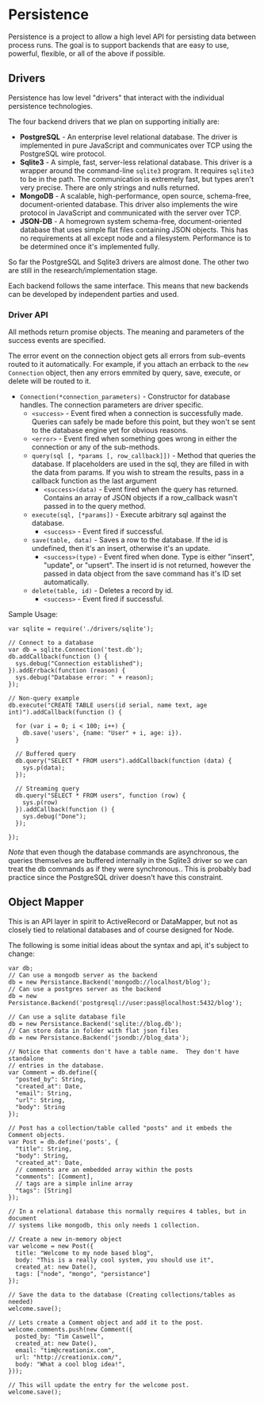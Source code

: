 # Persistence

Persistence is a project to allow a high level API for persisting data between process runs.  The goal is to support backends that are easy to use, powerful, flexible, or all of the above if possible.

## Drivers

Persistence has low level "drivers" that interact with the individual persistence technologies.

The four backend drivers that we plan on supporting initially are:

 - **PostgreSQL** - An enterprise level relational database.  The driver is implemented in pure JavaScript and communicates over TCP using the PostgreSQL wire protocol.
 - **Sqlite3** - A simple, fast, server-less relational database.  This driver is a wrapper around the command-line `sqlite3` program.  It requires `sqlite3` to be in the path.  The communication is extremely fast, but types aren't very precise.  There are only strings and nulls returned.
 - **MongoDB** - A scalable, high-performance, open source, schema-free, document-oriented database.  This driver also implements the wire protocol in JavaScript and communicated with the server over TCP.
 - **JSON-DB** - A homegrown system schema-free, document-oriented database that uses simple flat files containing JSON objects.  This has no requirements at all except node and a filesystem.  Performance is to be determined once it's implemented fully.
 
So far the PostgreSQL and Sqlite3 drivers are almost done.  The other two are still in the research/implementation stage.

Each backend follows the same interface.  This means that new backends can be developed by independent parties and used.

### Driver API

All methods return promise objects.  The meaning and parameters of the success events are specified.

The error event on the connection object gets all errors from sub-events routed to it automatically.  For example, if you attach an errback to the `new Connection` object, then any errors emmited by query, save, execute, or delete will be routed to it.

 - `Connection(*connection_parameters)` - Constructor for database handles. The connection parameters are driver specific.
   - `<success>` - Event fired when a connection is successfully made.  Queries can safely be made before this point, but they won't se sent to the database engine yet for obvious reasons.
   - `<error>` - Event fired when something goes wrong in either the connection or any of the sub-methods.
   - `query(sql [, *params [, row_callback]])` - Method that queries the database.  If placeholders are used in the sql, they are filled in with the data from params.  If you wish to stream the results, pass in a callback function as the last argument
     - `<success>(data)` - Event fired when the query has returned.  Contains an array of JSON objects if a row_callback wasn't passed in to the query method.
   - `execute(sql, [*params])` - Execute arbitrary sql against the database.
     - `<success>` - Event fired if successful.
   - `save(table, data)` - Saves a row to the database.  If the id is undefined, then it's an insert, otherwise it's an update.
     - `<success>(type)` - Event fired when done.  Type is either "insert", "update", or "upsert".  The insert id is not returned, however the passed in data object from the save command has it's ID set automatically.
   - `delete(table, id)` - Deletes a record by id.
     - `<success>` - Event fired if successful.

Sample Usage:

    var sqlite = require('./drivers/sqlite');
    
    // Connect to a database
    var db = sqlite.Connection('test.db');
    db.addCallback(function () {
      sys.debug("Connection established");
    }).addErrback(function (reason) {
      sys.debug("Database error: " + reason);
    });
    
    // Non-query example
    db.execute("CREATE TABLE users(id serial, name text, age int)").addCallback(function () {
      
      for (var i = 0; i < 100; i++) {
        db.save('users', {name: "User" + i, age: i}).
      }
      
      // Buffered query
      db.query("SELECT * FROM users").addCallback(function (data) {
        sys.p(data);
      });
      
      // Streaming query
      db.query("SELECT * FROM users", function (row) {
        sys.p(row)
      }).addCallback(function () {
        sys.debug("Done");
      });
      
    });
    

*Note* that even though the database commands are asynchronous, the queries themselves are buffered internally in the Sqlite3 driver so we can treat the db commands as if they were synchronous..  This is probably bad practice since the PostgreSQL driver doesn't have this constraint.

## Object Mapper

This is an API layer in spirit to ActiveRecord or DataMapper, but not as closely tied to relational databases and of course designed for Node.

The following is some initial ideas about the syntax and api, it's subject to change:

    var db;
    // Can use a mongodb server as the backend
    db = new Persistance.Backend('mongodb://localhost/blog');
    // Can use a postgres server as the backend
    db = new Persistance.Backend('postgresql://user:pass@localhost:5432/blog');

    // Can use a sqlite database file
    db = new Persistance.Backend('sqlite://blog.db');
    // Can store data in folder with flat json files
    db = new Persistance.Backend('jsondb://blog_data');

    // Notice that comments don't have a table name.  They don't have standalone
    // entries in the database.
    var Comment = db.define({
      "posted_by": String,
      "created_at": Date,
      "email": String,
      "url": String,
      "body": String
    });

    // Post has a collection/table called "posts" and it embeds the Comment objects.
    var Post = db.define('posts', {
      "title": String,
      "body": String,
      "created_at": Date,
      // comments are an embedded array within the posts
      "comments": [Comment],
      // tags are a simple inline array
      "tags": [String]
    });

    // In a relational database this normally requires 4 tables, but in document
    // systems like mongodb, this only needs 1 collection.

    // Create a new in-memory object
    var welcome = new Post({
      title: "Welcome to my node based blog",
      body: "This is a really cool system, you should use it",
      created_at: new Date(),
      tags: ["node", "mongo", "persistance"]
    });

    // Save the data to the database (Creating collections/tables as needed)
    welcome.save();

    // Lets create a Comment object and add it to the post.
    welcome.comments.push(new Comment({
      posted_by: "Tim Caswell",
      created_at: new Date(),
      email: "tim@creationix.com",
      url: "http://creationix.com/",
      body: "What a cool blog idea!",
    }));

    // This will update the entry for the welcome post.
    welcome.save();
